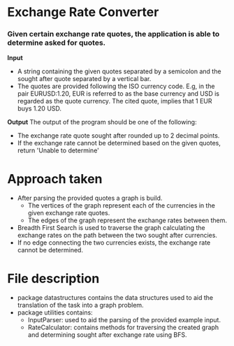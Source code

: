 # Exchange Rate Converter

### Given certain exchange rate quotes, the application is able to determine asked for quotes.

**Input**
- A string containing the given quotes separated by a semicolon and the sought after quote separated by a vertical bar.
- The quotes are provided following the ISO currency code. E.g, in the pair EURUSD:1.20, EUR is referred to as the base currency and USD is regarded as the quote currency. The cited quote, implies that 1 EUR buys 1.20 USD.

**Output**
The output of the program should be one of the following:
- The exchange rate quote sought after rounded up to 2 decimal points.
- If the exchange rate cannot be determined based on the given quotes, return 'Unable to determine'

# Approach taken

* After parsing the provided quotes a graph is build.
  * The vertices of the graph represent each of the currencies in the given exchange rate quotes.
  * The edges of the graph represent the exchange rates between them.
* Breadth First Search is used to traverse the graph calculating the exchange rates on the path between the two sought after currencies.
* If no edge connecting the two currencies exists, the exchange rate cannot be determined.

# File description
* package datastructures contains the data structures used to aid the translation of the task into a graph problem.
* package utilities contains:
  * InputParser: used to aid the parsing of the provided example input.
  * RateCalculator: contains methods for traversing the created graph and determining sought after exchange rate using BFS.